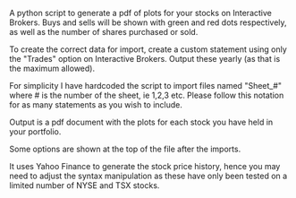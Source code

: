 A python script to generate a pdf of plots for your stocks on Interactive Brokers. Buys and sells will be shown with green and red dots respectively,
as well as the number of shares purchased or sold. 

To create the correct data for import, create a custom statement using only the "Trades" option on Interactive Brokers. 
Output these yearly (as that is the maximum allowed). 

For simplicity I have hardcoded the script to import files named "Sheet_#" where # is the number of the sheet, ie 1,2,3 etc. 
Please follow this notation for as many statements as you wish to include.

Output is a pdf document with the plots for each stock you have held in your portfolio. 

Some options are shown at the top of the file after the imports. 

It uses Yahoo Finance to generate the stock price history, hence you may need to adjust the syntax manipulation as these have only been tested
on a limited number of NYSE and TSX stocks. 
